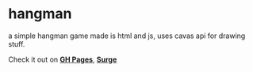 # hangman
a simple hangman game made is html and js, uses cavas api for drawing stuff.

Check it out on **[GH Pages](https://smint.github.io/hangman/)**, **[Surge](https://hangman-canvas.surge.sh)**
